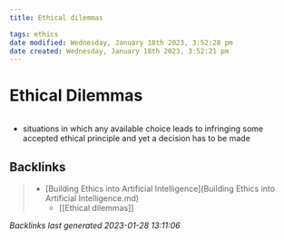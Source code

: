 ```yaml
---
title: Ethical dilemmas

tags: ethics 
date modified: Wednesday, January 18th 2023, 3:52:28 pm
date created: Wednesday, January 18th 2023, 3:52:21 pm
---
```


# Ethical Dilemmas
```toc
```

- situations in which any available choice leads to infringing some accepted ethical principle and yet a decision has to be made

## Backlinks

> - [Building Ethics into Artificial Intelligence](Building Ethics into Artificial Intelligence.md)
>   - [[Ethical dilemmas]]

_Backlinks last generated 2023-01-28 13:11:06_
